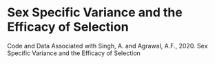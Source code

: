 # Sex Specific Variance and the Efficacy of Selection
Code and Data Associated with Singh, A. and Agrawal, A.F., 2020. Sex Specific Variance and the Efficacy of Selection
